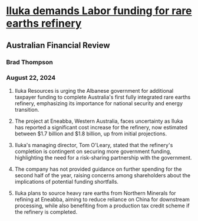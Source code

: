 # [Iluka demands Labor funding for rare earths refinery](https://advance.lexis.com/api/document?collection=news&id=urn:contentItem:6CT7-1VB1-F0J6-J53J-00000-00&context=1519360)
## Australian Financial Review
### Brad Thompson
### August 22, 2024

1. Iluka Resources is urging the Albanese government for additional taxpayer funding to complete Australia's first fully integrated rare earths refinery, emphasizing its importance for national security and energy transition.

2. The project at Eneabba, Western Australia, faces uncertainty as Iluka has reported a significant cost increase for the refinery, now estimated between $1.7 billion and $1.8 billion, up from initial projections.

3. Iluka's managing director, Tom O'Leary, stated that the refinery's completion is contingent on securing more government funding, highlighting the need for a risk-sharing partnership with the government.

4. The company has not provided guidance on further spending for the second half of the year, raising concerns among shareholders about the implications of potential funding shortfalls.

5. Iluka plans to source heavy rare earths from Northern Minerals for refining at Eneabba, aiming to reduce reliance on China for downstream processing, while also benefiting from a production tax credit scheme if the refinery is completed.